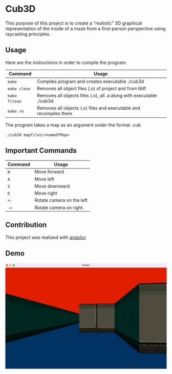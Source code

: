 # Cub3D

This purpose of this project is to create a “realistic” 3D graphical
representation of the inside of a maze from a first-person perspective  using raycasting principles. 

## Usage

Here are the instructions in order to compile the program:

| Command | Usage |
| --- | --- |
| `make` | Compiles program and creates executable ./cub3d 
| `make clean` | Removes all object files (.o) of project and from libft
| `make fclean` | Removes all objects files (.o), all .a along with executable ./cub3d
| `make re` | Removes all objects (.o) files and executable and recompiles them

The program takes a map as an argument under the format .cub

```shell
./cub3d mapfiles/<nameOfMap>
```	

## Important Commands

| Command | Usage |
| --- | --- |
| `W` | Move forward
| `A` | Move left
| `S` | Move downward
| `D` | Move right
| `<-` | Rotate camera on the left
| `->` | Rotate camera on right. 


## Contribution

This project was realized with [anasilvr](https://github.com/anasilvr)

## Demo

<img src="./images/maze.png"/>
